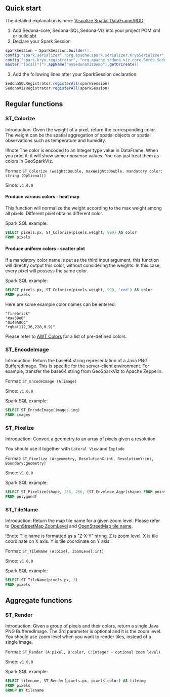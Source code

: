 ## Quick start

The detailed explanation is here: [Visualize Spatial DataFrame/RDD](../../tutorial/viz.md).

1. Add Sedona-core, Sedona-SQL,Sedona-Viz into your project POM.xml or build.sbt
2. Declare your Spark Session
```Scala
sparkSession = SparkSession.builder().
config("spark.serializer","org.apache.spark.serializer.KryoSerializer").
config("spark.kryo.registrator", "org.apache.sedona.viz.core.Serde.SedonaVizKryoRegistrator").
master("local[*]").appName("mySedonaVizDemo").getOrCreate()
```
3. Add the following lines after your SparkSession declaration:
```Scala
SedonaSQLRegistrator.registerAll(sparkSession)
SedonaVizRegistrator.registerAll(sparkSession)
```

## Regular functions

### ST_Colorize

Introduction: Given the weight of a pixel, return the corresponding color. The weight can be the spatial aggregation of spatial objects or spatial observations such as temperature and humidity.

!!!note
	The color is encoded to an Integer type value in DataFrame. When you print it, it will show some nonsense values. You can just treat them as colors in GeoSparkViz.

Format: `ST_Colorize (weight:Double, maxWeight:Double, mandatory color: string (Optional))`

Since: `v1.0.0`

#### Produce various colors - heat map

This function will normalize the weight according to the max weight among all pixels. Different pixel obtains different color.

Spark SQL example:
```SQL
SELECT pixels.px, ST_Colorize(pixels.weight, 999) AS color
FROM pixels
```

#### Produce uniform colors - scatter plot

If a mandatory color name is put as the third input argument, this function will directly output this color, without considering the weights. In this case, every pixel will possess the same color.

Spark SQL example:
```SQL
SELECT pixels.px, ST_Colorize(pixels.weight, 999, 'red') AS color
FROM pixels
```

Here are some example color names can be entered:
```
"firebrick"
"#aa38e0"
"0x40A8CC"
"rgba(112,36,228,0.9)"
```

Please refer to [AWT Colors](https://static.javadoc.io/org.beryx/awt-color-factory/1.0.0/org/beryx/awt/color/ColorFactory.html) for a list of pre-defined colors.

### ST_EncodeImage

Introduction: Return the base64 string representation of a Java PNG BufferedImage. This is specific for the server-client environment. For example, transfer the base64 string from GeoSparkViz to Apache Zeppelin.

Format: `ST_EncodeImage (A:image)`

Since: `v1.0.0`

Spark SQL example:
```SQL
SELECT ST_EncodeImage(images.img)
FROM images
```

### ST_Pixelize

Introduction: Convert a geometry to an array of pixels given a resolution

You should use it together with `Lateral View` and `Explode`

Format: `ST_Pixelize (A:geometry, ResolutionX:int, ResolutionY:int, Boundary:geometry)`

Since: `v1.0.0`

Spark SQL example:
```SQL
SELECT ST_Pixelize(shape, 256, 256, (ST_Envelope_Aggr(shape) FROM pointtable))
FROM polygondf
```

### ST_TileName

Introduction: Return the map tile name for a given zoom level. Please refer to [OpenStreetMap ZoomLevel](http://wiki.openstreetmap.org/wiki/Zoom_levels) and [OpenStreetMap tile name](https://wiki.openstreetmap.org/wiki/Slippy_map_tilenames).

!!!note
	Tile name is formatted as a "Z-X-Y" string. Z is zoom level. X is tile coordinate on X axis. Y is tile coordinate on Y axis.

Format: `ST_TileName (A:pixel, ZoomLevel:int)`

Since: `v1.0.0`

Spark SQL example:
```SQL
SELECT ST_TileName(pixels.px, 3)
FROM pixels
```

## Aggregate functions

### ST_Render

Introduction: Given a group of pixels and their colors, return a single Java PNG BufferedImage. The 3rd parameter is optional and it is the zoom level. You should use zoom level when you want to render tiles, instead of a single image.

Format: `ST_Render (A:pixel, B:color, C:Integer - optional zoom level)`

Since: `v1.0.0`

Spark SQL example:
```SQL
SELECT tilename, ST_Render(pixels.px, pixels.color) AS tileimg
FROM pixels
GROUP BY tilename
```